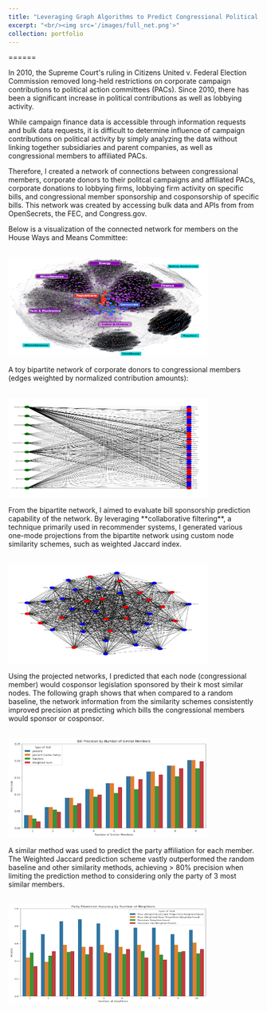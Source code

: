 ```yaml
---
title: "Leveraging Graph Algorithms to Predict Congressional Political Activity through Campaign Finance Networks"
excerpt: "<br/><img src='/images/full_net.png'>"
collection: portfolio
---
```

======
<p>In 2010, the Supreme Court's ruling in Citizens United v. Federal Election Commission removed long-held restrictions on corporate campaign contributions to political action committees (PACs). Since 2010, there has been a significant increase in political contributions as well as lobbying activity.<p>

<p> While campaign finance data is accessible through information requests and bulk data requests, it is difficult to determine influence of campaign contributions on political activity by simply analyzing the data without linking together subsidiaries and parent companies, as well as congressional members to affiliated PACs. <p>

<p>Therefore, I created a network of connections between congressional members, corporate donors to their politcal campaigns and affiliated PACs, corporate donations to lobbying firms, lobbying firm activity on specific bills, and congressional member sponsorship and cosponsorship of specific bills. This network was created by accessing bulk data and APIs from from OpenSecrets, the FEC, and Congress.gov.<p>

<p> Below is a visualization of the connected network for members on the House Ways and Means Committee: <p>

<p><p>

<br/><img src="/images/full_net.png" width="400" height="200">

<p> A toy bipartite network of corporate donors to congressional members (edges weighted by normalized contribution amounts): <p>

<p><p>

<br/><img src="/images/bipartite.png" width="400" height="200">

<p> From the bipartite network, I aimed to evaluate bill sponsorship prediction capability of the network. By leveraging **collaborative filtering**, a technique primarily used in recommender systems, I generated various one-mode projections from the bipartite network using custom node similarity schemes, such as weighted Jaccard index. <p>

<p><p>

<br/><img src="/images/bip_proj.png" width="400" height="200">

<p> Using the projected networks, I predicted that each node (congressional member) would cosponsor legislation sponsored by their k most similar nodes. The following graph shows that when compared to a random baseline, the network information from the similarity schemes consistently improved precision at predicting which bills the congressional members would sponsor or cosponsor. <p>

<p><p>

<br/><img src="/images/bill_prec.png" width="400" height="200">

<p> A similar method was used to predict the party affiliation for each member. The Weighted Jaccard prediction scheme vastly outperformed the random baseline and other similarity methods, achieving > 80% precision when limiting the prediction method to considering only the party of 3 most similar members.

<p><p>

<br/><img src="/images/party_pred.png" width="400" height="200">







